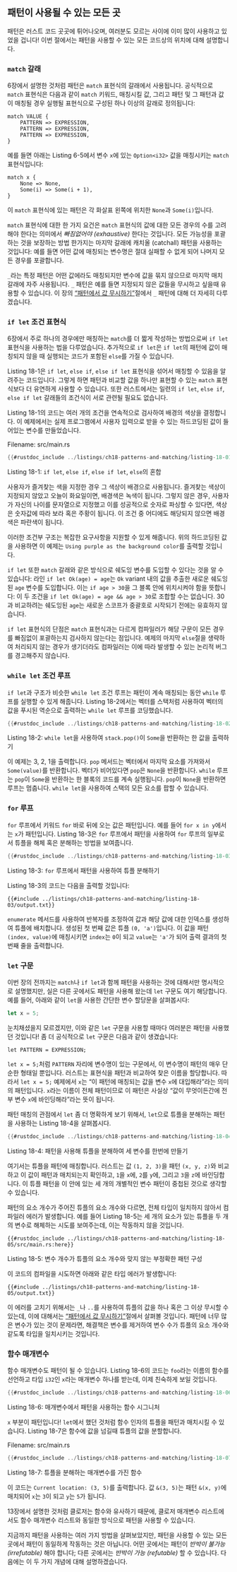 ## 패턴이 사용될 수 있는 모든 곳

패턴은 러스트 코드 곳곳에 튀어나오며, 여러분도 모르는 사이에 이미 많이 사용하고
있었을 겁니다! 이번 절에서는 패턴을 사용할 수 있는 모든 코드상의 위치에 대해
설명합니다.

### `match` 갈래

6장에서 설명한 것처럼 패턴은 `match` 표현식의 갈래에서 사용됩니다.
공식적으로 `match` 표현식은 다음과 같이 `match` 키워드, 매칭시킬 값,
그리고 패턴 및 그 패턴과 값이 매칭될 경우 실행될 표현식으로 구성된
하나 이상의 갈래로 정의됩니다:

```text
match VALUE {
    PATTERN => EXPRESSION,
    PATTERN => EXPRESSION,
    PATTERN => EXPRESSION,
}
```

예를 들면 아래는 Listing 6-5에서 변수 `x`에 있는 `Option<i32>` 값을
매칭시키는 `match` 표현식입니다:

```rust,ignore
match x {
    None => None,
    Some(i) => Some(i + 1),
}
```

이 `match` 표현식에 있는 패턴은 각 화살표 왼쪽에 위치한 `None`과
`Some(i)`입니다.

`match` 표현식에 대한 한 가지 요건은 `match` 표현식의 값에 대한 모든 경우의
수를 고려해야 한다는 의미에서 *빠짐없어야 (exhaustive)* 한다는 것입니다.
모든 가능성을 포괄하는 것을 보장하는 방법 한가지는 마지막 갈래에 캐치올
(catchall) 패턴을 사용하는 것입니다: 예를 들면 어떤 값에 매칭되는 변수명은
절대 실패할 수 없게 되어 나머지 모든 경우를 포괄합니다.

`_`라는 특정 패턴은 어떤 값에라도 매칭되지만 변수에 값을
묶지 않으므로 마지막 매치 갈래에 자주 사용됩니다.
`_` 패턴은 예를 들면 지정되지 않은 값들을 무시하고
싶을때 유용할 수 있습니다. 이 장의
[“패턴에서 값 무시하기”][ignoring-values-in-a-pattern]<!-- ignore -->절에서
`_` 패턴에 대해 더 자세히 다루겠습니다.

### `if let` 조건 표현식

6장에서 주로 하나의 경우에만 매칭하는 `match`를 더 짧게 작성하는
방법으로써 `if let` 표현식을 사용하는 법을 다루었습니다. 추가적으로
`if let`은 `if let`의 패턴에 값이 매칭되지 않을 때 실행되는
코드가 포함된 `else`를 가질 수 있습니다.

Listing 18-1은 `if let`, `else if`, `else if let` 표현식을 섞어서
매칭할 수 있음을 알려주는 코드입니다. 그렇게 하면 패턴과 비교할
값을 하나만 표현할 수 있는 `match` 표현식보다 더 유연하게 사용할
수 있습니다. 또한 러스트에서는 일련의 `if let`, `else if`,
`else if let` 갈래들의 조건식이 서로 관련될 필요도 없습니다.

Listing 18-1의 코드는 여러 개의 조건을 연속적으로 검사하여
배경의 색상을 결정합니다. 이 예제에서는 실제 프로그램에서
사용자 입력으로 받을 수 있는 하드코딩된 값이 들어있는 변수를
만들었습니다.

<span class="filename">Filename: src/main.rs</span>

```rust
{{#rustdoc_include ../listings/ch18-patterns-and-matching/listing-18-01/src/main.rs}}
```

<span class="caption">Listing 18-1: `if let`, `else if`, `else if let`, `else`의
혼합</span>

사용자가 즐겨찾는 색을 지정한 경우 그 색상이 배경으로 사용됩니다.
즐겨찾는 색상이 지정되지 않았고 오늘이 화요일이면, 배경색은 녹색이
됩니다. 그렇지 않은 경우, 사용자가 자신의 나이를 문자열으로 지정했고
이를 성공적으로 숫자로 파싱할 수 있다면, 색상은 숫자값에 따라 보라
혹은 주황이 됩니다. 이 조건 중 어디에도 해당되지 않으면 배경색은
파란색이 됩니다.

이러한 조건부 구조는 복잡한 요구사항을 지원할 수 있게 해줍니다. 위의
하드코딩된 값을 사용하면 이 예제는 `Using purple as the background color`를
출력할 것입니다.

`if let` 또한 `match` 갈래와 같은 방식으로 쉐도잉 변수를 도입할 수
있다는 것을 알 수 있습니다: 라인 `if let Ok(age) = age`는 `Ok` variant
내의 값을 추출한 새로운 쉐도잉된 `age` 변수를 도입합니다. 이는
`if age > 30`을 그 블록 안에 위치시켜야 함을 뜻합니다: 이 두 조건을
`if let Ok(age) = age && age > 30`로 조합할 수는 없습니다.
30과 비교하려는 쉐도잉된 `age`는 새로운 스코프가 중괄호로 시작되기
전에는 유효하지 않습니다.

`if let` 표현식의 단점은 `match` 표현식과는 다르게 컴파일러가 해당 구문이
모든 경우를 빠짐없이 포괄하는지 검사하지 않는다는 점입니다. 예제의 마지막
`else`절을 생략하여 처리되지 않는 경우가 생기더라도 컴파일러는 이에 따라 발생할
수 있는 논리적 버그를 경고해주지 않습니다.

### `while let` 조건 루프

`if let`과 구조가 비슷한 `while let` 조건 루프는 패턴이 계속
매칭되는 동안 `while` 루프를 실행할 수 있게 해줍니다. Listing
18-2에서는 벡터를 스택처럼 사용하여 벡터의 값을 푸시된 역순으로
출력하는 `while let` 루프를 코딩했습니다.

```rust
{{#rustdoc_include ../listings/ch18-patterns-and-matching/listing-18-02/src/main.rs:here}}
```

<span class="caption">Listing 18-2: `while let`을 사용하여 `stack.pop()`이
`Some`을 반환하는 한 값을 출력하기</span>

이 예제는 3, 2, 1을 출력합니다. `pop` 메서드는 벡터에서 마지막 요소를
가져와서 `Some(value)`를 반환합니다. 벡터가 비어있다면 `pop`은 `None`을
반환합니다. `while` 루프는 `pop`이 `Some`을 반환하는 한 블록의 코드를
계속 실행됩니다. `pop`이 `None`을 반환하면 루프는 멈춥니다. `while let`을
사용하여 스택의 모든 요소를 팝할 수 있습니다.

### `for` 루프

`for` 루프에서 키워드 `for` 바로 뒤에 오는 값은 패턴입니다.
예를 들어 `for x in y`에서는 `x`가 패턴입니다. Listing 18-3은
`for` 루프에서 패턴을 사용하여 `for` 루프의 일부로서 튜플을
해체 혹은 분해하는 방법을 보여줍니다.

```rust
{{#rustdoc_include ../listings/ch18-patterns-and-matching/listing-18-03/src/main.rs:here}}
```

<span class="caption">Listing 18-3: `for` 루프에서 패턴을 사용하여
튜플 분해하기</span>

Listing 18-3의 코드는 다음을 출력할 것입니다:

```console
{{#include ../listings/ch18-patterns-and-matching/listing-18-03/output.txt}}
```

`enumerate` 메서드를 사용하여 반복자를 조정하여 값과 해당 값에 대한
인덱스를 생성하여 튜플에 배치합니다. 생성된 첫 번째 값은 튜플
`(0, 'a')`입니다. 이 값을 패턴 `(index, value)`에 매칭시키면
`index`는 `0`이 되고 `value`는 `'a'`가 되어 출력 결과의 첫 번째
줄을 출력합니다.

### `let` 구문

이번 장의 전까지는 `match`나 `if let`과 함께 패턴을 사용하는 것에 대해서만
명시적으로 설명했지만, 실은 다른 곳에서도 패턴을 사용해 왔는데 `let` 구문도
여기 해당합니다. 예를 들어, 아래와 같이 `let`을 사용한 간단한 변수 할당문을
살펴봅시다:

```rust
let x = 5;
```

눈치채셨을지 모르겠지만, 이와 같은 `let` 구문을 사용할 때마다
여러분은 패턴을 사용했던 것입니다! 좀 더 공식적으로 `let` 구문은
다음과 같이 생겼습니다:

```text
let PATTERN = EXPRESSION;
```

`let x = 5;`처럼 `PATTERN` 자리에 변수명이 있는 구문에서, 이
변수명이 패턴의 매우 단순한 형태일 뿐입니다. 러스트는 표현식을
패턴과 비교하여 찾은 이름을 할당합니다. 따라서 `let x = 5;`
예제에서 `x`는 “이 패턴에 매칭되는 값을 변수 `x`에 대입해라”라는
의미의 패턴입니다. `x`라는 이름이 전체 패턴이므로 이 패턴은 사실상
“값이 무엇이든간에 전부 변수 `x`에 바인딩해라”라는 뜻이 됩니다.

패턴 매칭의 관점에서 `let` 좀 더 명확하게 보기 위해서, `let`으로
튜플을 분해하는 패턴을 사용하는 Listing 18-4을 살펴봅시다.

```rust
{{#rustdoc_include ../listings/ch18-patterns-and-matching/listing-18-04/src/main.rs:here}}
```

<span class="caption">Listing 18-4: 패턴을 사용해 튜플을 분해하여
세 변수를 한번에 만들기</span>

여기서는 튜플을 패턴에 매칭합니다. 러스트는 값 `(1, 2, 3)`을 패턴
`(x, y, z)`와 비교하고 이 값이 패턴과 매치되는지 확인하고, `1`을
`x`에, `2`를 `y`에, 그리고 `3`을 `z`에 바인딩합니다. 이 튜플 패턴을
이 안에 있는 세 개의 개별적인 변수 패턴이 중첩된 것으로 생각할 수 있습니다.

패턴의 요소 개수가 주어진 튜플의 요소 개수와 다르면, 전체
타입이 일치하지 않아서 컴파일러 에러가 발생합니다. 예를 들어
Listing 18-5는 세 개의 요소가 있는 튜플을 두 개의 변수로 해체하는
시도를 보여주는데, 이는 작동하지 않을 것입니다.

```rust,ignore,does_not_compile
{{#rustdoc_include ../listings/ch18-patterns-and-matching/listing-18-05/src/main.rs:here}}
```

<span class="caption">Listing 18-5: 변수 개수가 튜플의 요소 개수와
맞지 않는 부정확한 패턴 구성</span>

이 코드의 컴파일을 시도하면 아래와 같은 타입 에러가 발생합니다:

```console
{{#include ../listings/ch18-patterns-and-matching/listing-18-05/output.txt}}
```

이 에러를 고치기 위해서는 `_`나 `..`를 사용하여 튜플의 값을
하나 혹은 그 이상 무시할 수 있는데, 이에 대해서는
[“패턴에서 값 무시하기”][ignoring-values-in-a-pattern]<!-- ignore -->절에서
살펴볼 것입니다. 패턴에 너무 많은 변수가 있는 것이 문제라면, 해결책은
변수를 제거하여 변수 수가 튜플의 요소 개수와 같도록 타입을 일치시키는
것입니다.

### 함수 매개변수

함수 매개변수도 패턴이 될 수 있습니다. Listing 18-6의 코드는
`foo`라는 이름의 함수를 선언하고 타입 `i32`인 `x`라는 매개변수 하나를
받는데, 이제 친숙하게 보일 것입니다.

```rust
{{#rustdoc_include ../listings/ch18-patterns-and-matching/listing-18-06/src/main.rs:here}}
```

<span class="caption">Listing 18-6: 매개변수에서 패턴을 사용하는
함수 시그니처</span>

`x` 부분이 패턴입니다! `let`에서 했던 것처럼 함수 인자의 튜플을 패턴과
매치시킬 수 있습니다. Listing 18-7은 함수에 값을 넘길때 튜플의 값을
분할합니다.

<span class="filename">Filename: src/main.rs</span>

```rust
{{#rustdoc_include ../listings/ch18-patterns-and-matching/listing-18-07/src/main.rs}}
```

<span class="caption">Listing 18-7: 튜플을 분해하는 매개변수를 가진
함수</span>

이 코드는 `Current location: (3, 5)`를 출력합니다. 값 `&(3, 5)`는
패턴 `&(x, y)`에 매치되어 `x`는 `3`이 되고 `y`는 `5`가 됩니다.

13장에서 설명한 것처럼 클로저는 함수와 유사하기 때문에,
클로저 매개변수 리스트에서도 함수 매개변수 리스트와 동일한
방식으로 패턴을 사용할 수 있습니다.

지금까지 패턴을 사용하는 여러 가지 방법을 살펴보았지만, 패턴을 사용할 수 있는
모든 곳에서 패턴이 동일하게 작동하는 것은 아닙니다. 어떤 곳에서는 패턴이
*반박이 불가능 (irrefutable)* 해야 합니다; 다른 곳에서는 *반박이 가능 (refutable)*
할 수 있습니다. 다음에는 이 두 가지 개념에 대해 설명하겠습니다.

[ignoring-values-in-a-pattern]:
ch18-03-pattern-syntax.html#ignoring-values-in-a-pattern
